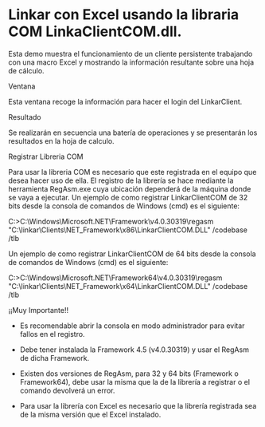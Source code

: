 # Linkar con Excel usando la libraria COM LinkaClientCOM.dll.


Esta demo muestra el funcionamiento de un cliente persistente trabajando con una macro Excel y mostrando la información resultante sobre una hoja de cálculo.

Ventana

Esta ventana recoge la información para hacer el login del LinkarClient.

Resultado

Se realizarán en secuencia una batería de operaciones y se presentarán los resultados en la hoja de calculo.


Registrar Libreria COM

Para usar la libreria COM es necesario que este registrada en el equipo que desea hacer uso de ella. El registro de la librería se hace mediante la herramienta RegAsm.exe cuya ubicación dependerá de la máquina donde se vaya a ejecutar. Un ejemplo de como registrar LinkarClientCOM de 32 bits desde la consola de comandos de Windows (cmd) es el siguiente:

C:\>C:\Windows\Microsoft.NET\Framework\v4.0.30319\regasm "C:\linkar\Clients\NET_Framework\x86\LinkarClientCOM.DLL" /codebase /tlb

Un ejemplo de como registrar LinkarClientCOM de 64 bits desde la consola de comandos de Windows (cmd) es el siguiente:

C:\>C:\Windows\Microsoft.NET\Framework64\v4.0.30319\regasm "C:\linkar\Clients\NET_Framework\x64\LinkarClientCOM.DLL" /codebase /tlb

¡¡Muy Importante!! 

- Es recomendable abrir la consola en modo administrador para evitar fallos en el registro.

- Debe tener instalada la Framework 4.5 (v4.0.30319) y usar el RegAsm de dicha Framework.

- Existen dos versiones de RegAsm, para 32 y 64 bits (Framework o Framework64), debe usar la misma que la de la librería a registrar o el comando devolverá un error.
- Para usar la librería con Excel es necesario que la librería registrada sea de la misma versión que el Excel instalado.

